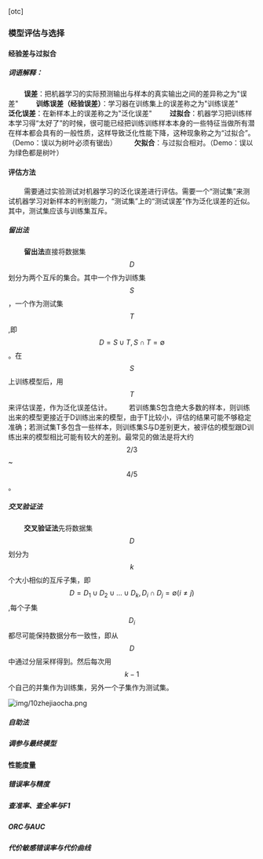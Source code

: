 [otc]

### 模型评估与选择

#### 经验差与过拟合
##### 词语解释：
&nbsp;　　**误差**：把机器学习的实际预测输出与样本的真实输出之间的差异称之为"误差"
&nbsp;　　**训练误差（经验误差）**：学习器在训练集上的误差称之为"训练误差"
&nbsp;　　**泛化误差**：在新样本上的误差称之为"泛化误差"
&nbsp;　　**过拟合**：机器学习把训练样本学习得“太好了”的时候，很可能已经把训练训练样本本身的一些特征当做所有潜在样本都会具有的一般性质，这样导致泛化性能下降，这种现象称之为“过拟合”。（Demo：误以为树叶必须有锯齿）
&nbsp;　　**欠拟合**：与过拟合相对。（Demo：误以为绿色都是树叶）

#### 评估方法
&nbsp;　　需要通过实验测试对机器学习的泛化误差进行评估。需要一个“测试集”来测试机器学习对新样本的判别能力，“测试集”上的“测试误差”作为泛化误差的近似。其中，测试集应该与训练集互斥。

##### 留出法
&nbsp;　　**留出法**直接将数据集$$D$$划分为两个互斥的集合。其中一个作为训练集$$S$$，一个作为测试集$$T$$,即$$D=S \cup T, S \cap T = \emptyset$$。在$$S$$上训练模型后，用$$T$$来评估误差，作为泛化误差估计。
&nbsp;　　若训练集S包含绝大多数的样本，则训练出来的模型更接近于D训练出来的模型，由于T比较小，评估的结果可能不够稳定准确；若测试集T多包含一些样本，则训练集S与D差别更大，被评估的模型跟D训练出来的模型相比可能有较大的差别。最常见的做法是将大约$$2/3$$~$$4/5$$。

##### 交叉验证法
&nbsp;　　**交叉验证法**先将数据集$$D$$划分为$$k$$个大小相似的互斥子集，即$$D=D_1 \cup D_2 \cup ... \cup D_k, D_i \cap D_j= \emptyset (i \ne j)$$,每个子集$$D_i$$都尽可能保持数据分布一致性，即从$$D$$中通过分层采样得到。然后每次用$$k-1$$个自己的并集作为训练集，另外一个子集作为测试集。

![img/10zhejiaocha.png]()


##### 自助法

##### 调参与最终模型

#### 性能度量

##### 错误率与精度

##### 查准率、查全率与F1

##### ORC与AUC

##### 代价敏感错误率与代价曲线